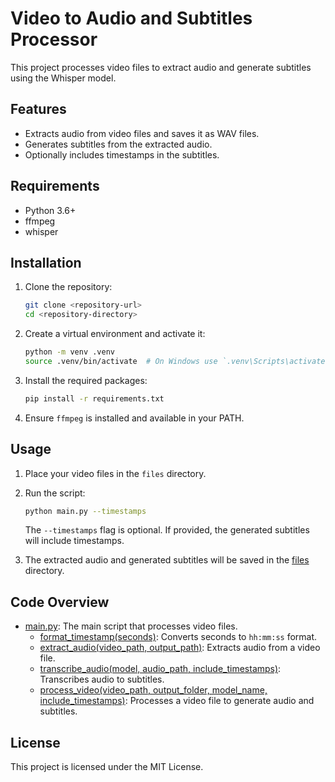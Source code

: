 # Video to Audio and Subtitles Processor

This project processes video files to extract audio and generate subtitles using the Whisper model.

## Features

- Extracts audio from video files and saves it as WAV files.
- Generates subtitles from the extracted audio.
- Optionally includes timestamps in the subtitles.

## Requirements

- Python 3.6+
- ffmpeg
- whisper

## Installation

1. Clone the repository:
    ```sh
    git clone <repository-url>
    cd <repository-directory>
    ```

2. Create a virtual environment and activate it:
    ```sh
    python -m venv .venv
    source .venv/bin/activate  # On Windows use `.venv\Scripts\activate`
    ```

3. Install the required packages:
    ```sh
    pip install -r requirements.txt
    ```

4. Ensure `ffmpeg` is installed and available in your PATH.

## Usage

1. Place your video files in the `files` directory.

2. Run the script:
    ```sh
    python main.py --timestamps
    ```

    The `--timestamps` flag is optional. If provided, the generated subtitles will include timestamps.

3. The extracted audio and generated subtitles will be saved in the [files](http://_vscodecontentref_/0) directory.

## Code Overview

- [main.py](http://_vscodecontentref_/1): The main script that processes video files.
  - [format_timestamp(seconds)](http://_vscodecontentref_/2): Converts seconds to `hh:mm:ss` format.
  - [extract_audio(video_path, output_path)](http://_vscodecontentref_/3): Extracts audio from a video file.
  - [transcribe_audio(model, audio_path, include_timestamps)](http://_vscodecontentref_/4): Transcribes audio to subtitles.
  - [process_video(video_path, output_folder, model_name, include_timestamps)](http://_vscodecontentref_/5): Processes a video file to generate audio and subtitles.

## License

This project is licensed under the MIT License.